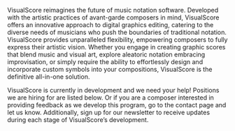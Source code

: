 VisualScore reimagines the future of music notation software. Developed with the artistic practices of avant-garde composers in mind, VisualScore offers an innovative approach to digital graphics editing, catering to the diverse needs of musicians who push the boundaries of traditional notation. VisualScore provides unparalleled flexibility, empowering composers to fully express their artistic vision. Whether you engage in creating graphic scores that blend music and visual art, explore aleatoric notation embracing improvisation, or simply require the ability to effortlessly design and incorporate custom symbols into your compositions, VisualScore is the definitive all-in-one solution.

VisualScore is currently in development and we need your help! Positions we are hiring for are listed below. Or if you are a composer interested in providing feedback as we develop this program, go to the contact page and let us know. Additionally, sign up for our newsletter to receive updates during each stage of VisualScore’s development.
